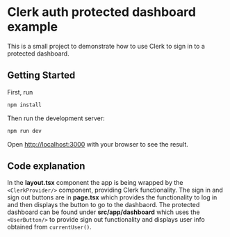 # Clerk auth protected dashboard example

This is a small project to demonstrate how to use Clerk to sign in to a protected dashboard.

## Getting Started

First, run

```bash
npm install
```

Then run the development server:

```bash
npm run dev
```

Open [http://localhost:3000](http://localhost:3000) with your browser to see the result.

## Code explanation

In the **layout.tsx** component the app is being wrapped by the `<ClerkProvider/>` component, providing Clerk functionality. The sign in and sign out buttons are in **page.tsx** which provides the functionality to log in and then displays the button to go to the dashbaord. The protected dashboard can be found under **src/app/dashboard** which uses the `<UserButton/>` to provide sign out functionality and displays user info obtained from `currentUser()`.
